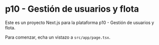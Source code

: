 
# p10 - Gestión de usuarios y flota

Este es un proyecto Next.js para la plataforma p10 - Gestión de usuarios y flota.

Para comenzar, echa un vistazo a `src/app/page.tsx`.
